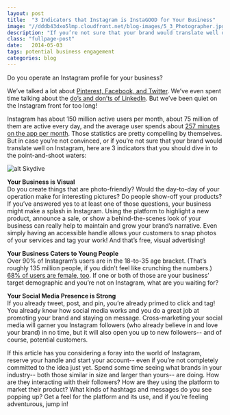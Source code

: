 ```yaml
---
layout: post
title:  "3 Indicators that Instagram is InstaGOOD for Your Business"
image: "//dddb43dxo5lmp.cloudfront.net/blog-images/5_3_Photographer.jpg"
description: "If you’re not sure that your brand would translate well on Instagram, here are 3 indicators that you should dive in to the Instagram waters." 
class: "fullpage-post"
date:   2014-05-03
tags: potential business engagement
categories: blog
---
```


Do you operate an Instagram profile for your business? 

We’ve talked a lot about [Pinterest, Facebook, and Twitter](http://www.goinfinitus.com/myposts/3-steps-to-creating-an-engaging-twitter-presence). We’ve even spent time talking about the [do’s and don’ts of LinkedIn](http://www.goinfinitus.com/myposts/lessons-from-kelly-blazek). But we’ve been quiet on the Instagram front for too long! 

Instagram has about 150 million active users per month, about 75 million of them are active every day, and the average user spends about [257 minutes on the app per month](http://expandedramblings.com/index.php/important-instagram-stats/#.UxuBLfldXKg). Those statistics are pretty compelling by themselves. But in case you’re not convinced, or if you’re not sure that your brand would translate well on Instagram, here are 3 indicators that you should dive in to the point-and-shoot waters: 

![alt Skydive](//dddb43dxo5lmp.cloudfront.net/blog-images/skydive.gif "Skydive")  
 
**Your Business is Visual**<br>
Do you create things that are photo-friendly? Would the day-to-day of your operation make for interesting pictures?  Do people show-off your products? If you’ve answered yes to at least one of those questions, your business might make a splash in Instagram. Using the platform to highlight a new product, announce a sale, or show a behind-the-scenes look of your business can really help to maintain and grow your brand’s narrative. Even simply having an accessible handle allows your customers to snap photos of your services and tag your work! And that’s free, visual advertising!

**Your Business Caters to Young People**<br>
Over 90% of Instagram’s users are in the 18-to-35 age bracket. (That’s roughly 135 million people, if you didn’t feel like crunching the numbers.) [68% of users are female, too](http://www.businessinsider.com/instagram-demographics-2013-12). If one or both of those are your business’ target demographic and you’re not on Instagram, what are you waiting for?
  
**Your Social Media Presence is Strong**<br>
If you already tweet, post, and pin, you’re already primed to click and tag! You already know how social media works and you do a great job at promoting your brand and staying on message. Cross-marketing your social media will garner you Instagram followers (who already believe in and love your brand) in no time, but it will also open you up to new followers-- and of course, potential customers. 

If this article has you considering a foray into the world of Instagram, reserve your handle and start your account-- even if you’re not completely committed to the idea just yet. Spend some time seeing what brands in your industry-- both those similar in size and larger than yours-- are doing. How are they interacting with their followers? How are they using the platform to market their product? What kinds of hashtags and messages do you see popping up? Get a feel for the platform and its use, and if you’re feeling adventurous, jump in!
